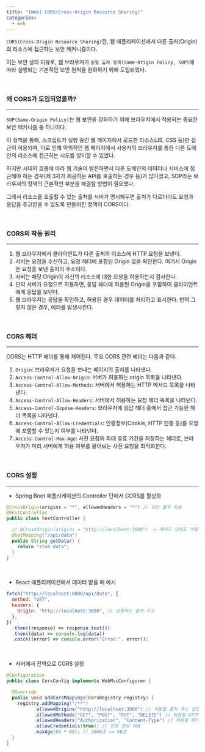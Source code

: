 ```yaml
---
title: "[Web] CORS(Cross-Origin Resource Sharing)"
categories:
  - web
---
```


`CORS(Cross-Origin Resource Sharing)`란, 웹 애플리케이션에서 다른 출처(Origin)의 리소스에 접근하는 보안 메커니즘이다.

이는 보안 상의 이유로, 웹 브라우저가 `동일 출처 정책(Same-Origin Policy, SOP)`에 따라 실행되는 기본적인 보안 원칙을 완화하기 위해 도입되었다.

<br>

### 왜 CORS가 도입되었을까?

---

`SOP(Same-Origin Policy)`는 웹 보안을 강화하기 위해 브라우저에서 적용되는 중요한 보안 메커니즘 중 하나이다.

이 정책을 통해, 스크립트가 실행 중인 웹 페이지에서 로드한 리소스(JS, CSS 등)만 접근이 허용되며, 이로 인해 악의적인 웹 페이지에서 사용자의 브라우저를 통한 다른 도메인의 리소스에 접근하는 시도를 방지할 수 있었다.

하지만 시대의 흐름에 따라 웹 기술이 발전하면서 다른 도메인의 데이터나 서비스에 접근해야 하는 경우(제 3자가 제공하는 API를 호출하는 경우 등)가 많아졌고, SOP라는 브라우저의 정책의 근본적인 부분을 해결할 방법이 필요했다.

그래서 리소스를 호출할 수 있는 출처를 서버가 명시해두면 출처가 다르더라도 요청과 응답을 주고받을 수 있도록 만들어진 정책이 CORS이다.

<br>

### CORS의 작동 원리

---

1. 웹 브라우저에서 클라이언트가 다른 출처의 리소스에 HTTP 요청을 보낸다.
2. 서버는 요청을 수신하고, 요청 헤더에 포함된 Origin 값을 확인한다. 여기서 Origin은 요청을 보낸 출처의 주소이다.
3. 서버는 해당 Origin이 자신의 리소스에 대한 요청을 허용하는지 검사한다.
4. 만약 서버가 요청으르 허용하면, 응답 헤더에 허용된 Origin을 포함하여 클라이언트에게 응답을 보낸다.
5. 웹 브라우저는 응답을 확인하고, 허용된 경우 데이터를 처리하고 표시한다. 만약 그렇지 않은 경우, 에러를 발생시킨다.

<br>

### CORS 헤더

---

CORS는 HTTP 헤더를 통해 제어된다. 주요 CORS 관련 헤더는 다음과 같다.

1. `Origin`: 브라우저가 요청을 보내는 페이지의 출처를 나타낸다.
2. `Access-Control-Allow-Origin`: 서버가 허용하는 origin 목록을 나타낸다.
3. `Access-Control-Allow-Methods`: 서버에서 허용하는 HTTP 메서드 목록을 나타낸다.
4. `Access-Control-Allow-Headers`: 서버에서 허용하는 요청 헤더 목록을 나타낸다.
5. `Access-Control-Expose-Headers`: 브라우저에 응답 헤더 중에서 접근 가능한 헤더 목록을 나타낸다.
6. `Access-Control-Allow-Credentials`: 인증정보(Cookie, HTTP 인증 등)를 요청에 포함할 수 있는지 여부를 나타낸다.
7. `Access-Control-Max-Age`: 사전 요청의 최대 유효 기간을 지정하는 헤더로, 브라우저가 미리 서버에게 허용 여부를 물어보는 사전 요청을 최적화한다.

<br>

### CORS 설정

---

- Spring Boot 애플리케이션의 Controller 단에서 CORS를 활성화

```java
@CrossOrigin(origins = "*", allowedHeaders = "*") // 모든 출처 허용
@RestController
public class testController {

  // @CrossOrigin(origins = "http://localhost:3000") -> 메서드 단에도 적용 가능
  @GetMapping("/api/data")
  public String getData() {
    return "stub data";
  }
}
```

<br>

- React 애플리케이션에서 데이터 받을 때 예시

```javascript
fetch("http://localhost:8080/api/data", {
  method: "GET",
  headers: {
    Origin: "http://localhost:3000", // 요청하는 출처 주소
  },
})
  .then((response) => response.text())
  .then((data) => console.log(data))
  .catch((error) => console.error("Error:", error));
```

<br>

- 서버에서 전역으로 CORS 설정

```java
@Configuration
public class CorsConfig implements WebMvcConfigurer {

  @Override
  public void addCorsMappings(CorsRegistry registry) {
    registry.addMapping("/**")
          .allowedOrigins("http://localhost:3000") // 허용할 출처 주소 설정
          .allowedMethods("GET", "POST", "PUT", "DELETE") // 허용할 HTTP 메서드 설정
          .allowedHeaders("Authorization", "Content-Type") // 허용할 헤더 설정
          .allowCredentials(true); // 인증 정보 허용
          .maxAge(60 * 60); // 3600초 == 60분
  }
}
```
